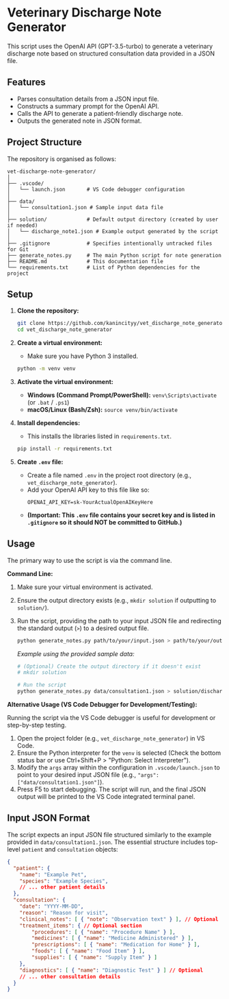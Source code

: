 # Veterinary Discharge Note Generator

This script uses the OpenAI API (GPT-3.5-turbo) to generate a veterinary discharge note based on structured consultation data provided in a JSON file.

## Features

- Parses consultation details from a JSON input file.
- Constructs a summary prompt for the OpenAI API.
- Calls the API to generate a patient-friendly discharge note.
- Outputs the generated note in JSON format.

## Project Structure

The repository is organised as follows:

```
vet-discharge-note-generator/
│
├── .vscode/
│   └── launch.json       # VS Code debugger configuration
│
├── data/
│   └── consultation1.json # Sample input data file
│
├── solution/             # Default output directory (created by user if needed)
│   └── discharge_note1.json # Example output generated by the script
│
├── .gitignore            # Specifies intentionally untracked files for Git
├── generate_notes.py     # The main Python script for note generation
├── README.md             # This documentation file
└── requirements.txt      # List of Python dependencies for the project
```

## Setup

1.  **Clone the repository:**
    ```bash
    git clone https://github.com/kanincityy/vet_discharge_note_generator.git
    cd vet_discharge_note_generator
    ```

2.  **Create a virtual environment:**
    *   Make sure you have Python 3 installed.
    ```bash
    python -m venv venv
    ```

3.  **Activate the virtual environment:**
    *   **Windows (Command Prompt/PowerShell):** `venv\Scripts\activate` (or `.bat` / `.ps1`)
    *   **macOS/Linux (Bash/Zsh):** `source venv/bin/activate`

4.  **Install dependencies:**
    *   This installs the libraries listed in `requirements.txt`.
    ```bash
    pip install -r requirements.txt
    ```

5.  **Create `.env` file:**
    *   Create a file named `.env` in the project root directory (e.g., `vet_discharge_note_generator`).
    *   Add your OpenAI API key to this file like so:
        ```dotenv
        OPENAI_API_KEY=sk-YourActualOpenAIKeyHere
        ```
    *   **(Important: This `.env` file contains your secret key and is listed in `.gitignore` so it should NOT be committed to GitHub.)**

## Usage

The primary way to use the script is via the command line.

**Command Line:**

1.  Make sure your virtual environment is activated.
2.  Ensure the output directory exists (e.g., `mkdir solution` if outputting to `solution/`).
3.  Run the script, providing the path to your input JSON file and redirecting the standard output (`>`) to a desired output file.

    ```bash
    python generate_notes.py path/to/your/input.json > path/to/your/output.json
    ```

    *Example using the provided sample data:*
    ```bash
    # (Optional) Create the output directory if it doesn't exist
    # mkdir solution

    # Run the script
    python generate_notes.py data/consultation1.json > solution/discharge_note1.json
    ```

**Alternative Usage (VS Code Debugger for Development/Testing):**

Running the script via the VS Code debugger is useful for development or step-by-step testing.

1.  Open the project folder (e.g., `vet_discharge_note_generator`) in VS Code.
2.  Ensure the Python interpreter for the `venv` is selected (Check the bottom status bar or use Ctrl+Shift+P > "Python: Select Interpreter").
3.  Modify the `args` array within the configuration in `.vscode/launch.json` to point to your desired input JSON file (e.g., `"args": ["data/consultation1.json"]`).
4.  Press F5 to start debugging. The script will run, and the final JSON output will be printed to the VS Code integrated terminal panel.

## Input JSON Format

The script expects an input JSON file structured similarly to the example provided in `data/consultation1.json`. The essential structure includes top-level `patient` and `consultation` objects:

```json
{
  "patient": {
    "name": "Example Pet",
    "species": "Example Species",
    // ... other patient details
  },
  "consultation": {
    "date": "YYYY-MM-DD",
    "reason": "Reason for visit",
    "clinical_notes": [ { "note": "Observation text" } ], // Optional
    "treatment_items": { // Optional section
        "procedures": [ { "name": "Procedure Name" } ],
        "medicines": [ { "name": "Medicine Administered" } ],
        "prescriptions": [ { "name": "Medication for Home" } ],
        "foods": [ { "name": "Food Item" } ],
        "supplies": [ { "name": "Supply Item" } ]
    },
    "diagnostics": [ { "name": "Diagnostic Test" } ] // Optional
    // ... other consultation details
  }
}
```
